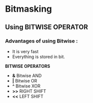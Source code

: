 # Bitmasking
## Using **BITWISE OPERATOR**
### Advantages of using Bitwise :
* It is very fast
* Everything is stored in bit.

**BITWISE OPERATORS**
* **&**   Bitwise AND
* **|**   Bitwise OR
* **^**   Bitwise XOR
* **>>**   RIGHT SHIFT
* **<<**   LEFT SHIFT
